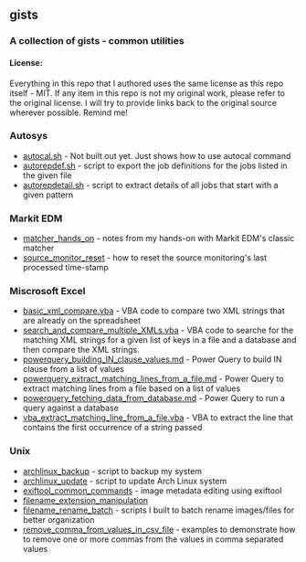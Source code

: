 ## gists
### A collection of gists - common utilities

#### License:
Everything in this repo that I authored uses the same license as this repo itself - MIT. If any item in this repo is not my original work, please refer to the original license. I will try to provide links back to the original source wherever possible. Remind me!

### Autosys
- [autocal.sh](autosys/autocal.sh) - Not built out yet. Just shows how to use autocal command
- [autorepdef.sh](autosys/autorepdef.sh) - script to export the job definitions for the jobs listed in the given file
- [autorepdetail.sh](autosys/autorepdetail.sh) - script to extract details of all jobs that start with a given pattern

### Markit EDM
- [matcher_hands_on](markitedm/matcher_hands_on.md) - notes from my hands-on with Markit EDM's classic matcher
- [source_monitor_reset](markitedm/source_monitor_reset.md) - how to reset the source monitoring's last processed time-stamp

### Miscrosoft Excel
- [basic_xml_compare.vba](msexcel/xmlcompare/basic_xml_compare.vba) - VBA code to compare two XML strings that are already on the spreadsheet
- [search_and_compare_multiple_XMLs.vba](msexcel/xmlcompare/search_and_compare_multiple_XMLs.vba) - VBA code to searche for the matching XML strings for a given list of keys in a file and a database and then compare the XML strings.
- [powerquery_building_IN_clause_values.md](msexcel/powerquery_building_IN_clause_values.md) - Power Query to build IN clause from a list of values
- [powerquery_extract_matching_lines_from_a_file.md](msexcel/powerquery_extract_matching_lines_from_a_file.md) - Power Query to extract matching lines from a file based on a list of values
- [powerquery_fetching_data_from_database.md](msexcel/powerquery_fetching_data_from_database.md) - Power Query to run a query against a database
- [vba_extract_matching_line_from_a_file.vba](msexcel/vba_extract_matching_line_from_a_file.vba) - VBA to extract the line that contains the first occurrence of a string passed

### Unix
- [archlinux_backup](unix/archlinux_backup.md) - script to backup my system
- [archlinux_update](unix/archlinux_update.md) - script to update Arch Linux system
- [exiftool_common_commands](unix/exiftool_common_commands.md) - image metadata editing using exiftool  
- [filename_extension_manipulation](unix/filename_extension_manipulation.md)  
- [filename_rename_batch](unix/filename_rename_batch.md) - scripts I built to batch rename images/files for better organization
- [remove_comma_from_values_in_csv_file](unix/remove_comma_from_values_in_csv_file.md) - examples to demonstrate how to remove one or more commas from the values in comma separated values
